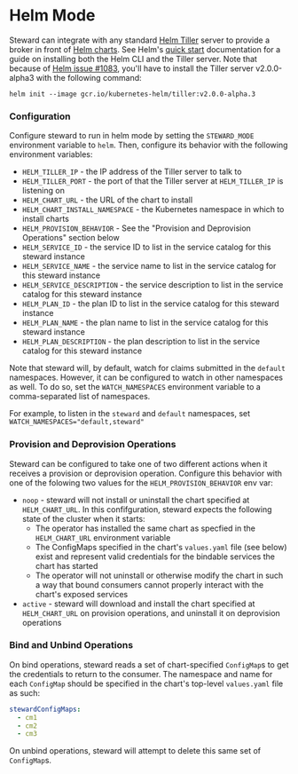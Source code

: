 # Helm Mode

Steward can integrate with any standard [Helm Tiller](https://github.com/kubernetes/helm) server to provide a broker in front of [Helm charts](https://github.com/kubernetes/charts). See Helm's [quick start](https://github.com/kubernetes/helm/blob/master/docs/quickstart.md) documentation for a guide on installing both the Helm CLI and the Tiller server. Note that because of [Helm issue #1083](https://github.com/kubernetes/helm/issues/1083#issuecomment-243520610), you'll have to install the Tiller server v2.0.0-alpha3 with the following command:

```console
helm init --image gcr.io/kubernetes-helm/tiller:v2.0.0-alpha.3
```

### Configuration

Configure steward to run in helm mode by setting the `STEWARD_MODE` environment variable to `helm`. Then, configure its behavior with the following environment variables:

- `HELM_TILLER_IP` - the IP address of the Tiller server to talk to
- `HELM_TILLER_PORT` - the port of that the Tiller server at `HELM_TILLER_IP` is listening on
- `HELM_CHART_URL` - the URL of the chart to install
- `HELM_CHART_INSTALL_NAMESPACE` - the Kubernetes namespace in which to install charts
- `HELM_PROVISION_BEHAVIOR` - See the "Provision and Deprovision Operations" section below
- `HELM_SERVICE_ID` - the service ID to list in the service catalog for this steward instance
- `HELM_SERVICE_NAME` - the service name to list in the service catalog for this steward instance
- `HELM_SERVICE_DESCRIPTION` - the service description to list in the service catalog for this steward instance
- `HELM_PLAN_ID` - the plan ID to list in the service catalog for this steward instance
- `HELM_PLAN_NAME` - the plan name to list in the service catalog for this steward instance
- `HELM_PLAN_DESCRIPTION` - the plan description to list in the service catalog for this steward instance

Note that steward will, by default, watch for claims submitted in the `default` namespaces. However, it can be configured to watch in other namespaces as well. To do so, set the `WATCH_NAMESPACES` environment variable to a comma-separated list of namespaces.

For example, to listen in the `steward` and `default` namespaces, set `WATCH_NAMESPACES="default,steward"`

### Provision and Deprovision Operations

Steward can be configured to take one of two different actions when it receives a provision or deprovision operation. Configure this behavior with one of the folowing two values for the `HELM_PROVISION_BEHAVIOR` env var:

- `noop` - steward will not install or uninstall the chart specified at `HELM_CHART_URL`. In this confifguration, steward expects the following state of the cluster when it starts:
  - The operator has installed the same chart as specfied in the `HELM_CHART_URL` environment variable
  - The ConfigMaps specified in the chart's `values.yaml` file (see below) exist and represent valid credentials for the bindable services the chart has started
  - The operator will not uninstall or otherwise modify the chart in such a way that bound consumers cannot properly interact with the chart's exposed services
- `active` - steward will download and install the chart specified at `HELM_CHART_URL` on provision operations, and uninstall it on deprovision operations

### Bind and Unbind Operations

On bind operations, steward reads a set of chart-specified `ConfigMap`s to get the credentials to return to the consumer. The namespace and name for each `ConfigMap` should be specified in the chart's top-level `values.yaml` file as such:

```yaml
stewardConfigMaps:
  - cm1
  - cm2
  - cm3
```

On unbind operations, steward will attempt to delete this same set of `ConfigMap`s.
